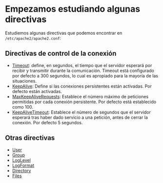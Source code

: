 # Empezamos estudiando algunas directivas

Estudiemos algunas directivas que podemos encontrar en `/etc/apache2/apache2.conf`:

## Directivas de control de la conexión

* [Timeout](http://httpd.apache.org/docs/2.4/mod/core.html#timeout): define, en segundos, el tiempo que el servidor esperará por recibir y transmitir durante la comunicación. Timeout está configurado por defecto a 300 segundos, lo cual es apropiado para la mayoría de las situaciones. 
* [KeepAlive](http://httpd.apache.org/docs/2.4/mod/core.html#keepalive): Define si las conexiones persistentes están activadas. Por defecto están activadas.
* [MaxKeepAliveRequests](http://httpd.apache.org/docs/2.4/mod/core.html#maxkeepaliverequests): Establece el número máximo de peticiones permitidas por cada conexión persistente. Por defecto está establecido como 100.
* [KeepAliveTimeout](http://httpd.apache.org/docs/2.4/mod/core.html#keepalivetimeout): Establece el número de segundos que el servidor esperará tras haber dado servicio a una petición, antes de cerrar la conexión. Por defecto 5 segundos.

## Otras directivas

* [User](http://httpd.apache.org/docs/2.4/mod/mpm_common.html#user)
* [Group](http://httpd.apache.org/docs/2.4/mod/mpm_common.html#group)
* [LogLevel](http://httpd.apache.org/docs/2.4/mod/core.html#loglevel)
* [LogFormat](http://httpd.apache.org/docs/2.4/mod/mod_log_config.html#logformat)
* [Directory](http://httpd.apache.org/docs/2.4/mod/core.html#directory)
* [Files](http://httpd.apache.org/docs/2.4/mod/core.html#files)